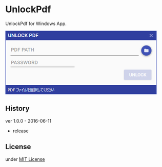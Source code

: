 UnlockPdf
=============

UnlockPdf for Windows App.

![UnlockPdf](Assets/UnlockPdf.png)

History
-------
ver 1.0.0 - 2016-06-11
* release

License
-------
under [MIT License](http://opensource.org/licenses/MIT)
